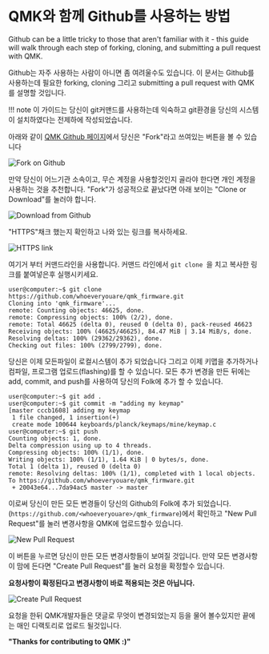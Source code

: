 # QMK와 함께 Github를 사용하는 방법

Github can be a little tricky to those that aren't familiar with it - this guide will walk through each step of forking, cloning, and submitting a pull request with QMK.

Github는 자주 사용하는 사람이 아니면 좀 여려울수도 있습니다. 이 문서는 Github를 사용하는데 필요한 forking, cloning 그리고 submitting a pull request with QMK를 설명할 것입니다. 

!!! note
    이 가이드는 당신이 git커맨드를 사용하는데 익숙하고 git환경을 당신의 시스템이 설치하였다는 전제하에 작성되었습니다.

아래와 같이 [QMK Github 페이지](https://github.com/qmk/qmk_firmware)에서 당신은 "Fork"라고 쓰여있는 버튼을 볼 수 있습니다

![Fork on Github](https://i.imgur.com/8Toomz4.jpg)

만약 당신이 어느기관 소속이고, 무슨 계정을 사용할것인지 골라야 한다면 개인 계정을 사용하는 것을 추천합니다.
"Fork"가 성공적으로 끝났다면 아래 보이는 "Clone or Download"를 눌러야 합니다.

![Download from Github](https://i.imgur.com/N1NYcSz.jpg)

"HTTPS"채크 했는지 확인하고 나와 있는 링크를 복사하세요.

![HTTPS link](https://i.imgur.com/eGO0ohO.jpg)

여기거 부터 커맨드라인을 사용합니다. 커맨드 라인에서 `git clone `을 치고 복사한 링크를 붙여넣은후 실행시키세요.

```
user@computer:~$ git clone https://github.com/whoeveryouare/qmk_firmware.git
Cloning into 'qmk_firmware'...
remote: Counting objects: 46625, done.
remote: Compressing objects: 100% (2/2), done.
remote: Total 46625 (delta 0), reused 0 (delta 0), pack-reused 46623
Receiving objects: 100% (46625/46625), 84.47 MiB | 3.14 MiB/s, done.
Resolving deltas: 100% (29362/29362), done.
Checking out files: 100% (2799/2799), done.
```

당신은 이제 모든파일이 로컬시스템이 추가 되었습니다 그리고 이제 키맵을 추가하거나 컴파일, 프로그램 업로드(flashing)를 할 수 있습니다. 
모든 추가 변경을 만든 뒤에는 add, commit, and push를 사용하여 당신의 Folk에 추가 할 수 있습니다.

```
user@computer:~$ git add .
user@computer:~$ git commit -m "adding my keymap"
[master cccb1608] adding my keymap
 1 file changed, 1 insertion(+)
 create mode 100644 keyboards/planck/keymaps/mine/keymap.c
user@computer:~$ git push
Counting objects: 1, done.
Delta compression using up to 4 threads.
Compressing objects: 100% (1/1), done.
Writing objects: 100% (1/1), 1.64 KiB | 0 bytes/s, done.
Total 1 (delta 1), reused 0 (delta 0)
remote: Resolving deltas: 100% (1/1), completed with 1 local objects.
To https://github.com/whoeveryouare/qmk_firmware.git
 + 20043e64...7da94ac5 master -> master
```

이로써 당신이 만든 모든 변경들이 당신의 Github의 Folk에 추가 되었습니다. (`https://github.com/<whoeveryouare>/qmk_firmware`)에서 확인하고 "New Pull Request"를 눌러 변경사항을 QMK에 업로드할수 있습니다.

![New Pull Request](https://i.imgur.com/DxMHpJ8.jpg)

이 버튼을 누르면 당신이 만든 모든 변경사항들이 보여질 것입니다. 만약 모든 변경사항이 맘에 든다면 "Create Pull Request"를 눌러 요청을 확정할수 있습니다.

**요청사항이 확정된다고 변경사항이 바로 적용되는 것은 아닙니다.**

![Create Pull Request](https://i.imgur.com/Ojydlaj.jpg)

요청을 한뒤 QMK개발자들은 댓글로 무엇이 변경되었는지 등을 물어 볼수있지만 끝에는 매인 디랙토리로 업로드 될것입니다.

**"Thanks for contributing to QMK :)"**
